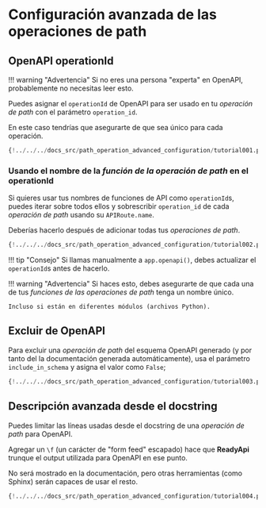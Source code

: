 # Configuración avanzada de las operaciones de path

## OpenAPI operationId

!!! warning "Advertencia"
    Si no eres una persona "experta" en OpenAPI, probablemente no necesitas leer esto.

Puedes asignar el `operationId` de OpenAPI para ser usado en tu *operación de path* con el parámetro `operation_id`.

En este caso tendrías que asegurarte de que sea único para cada operación.

```Python hl_lines="6"
{!../../../docs_src/path_operation_advanced_configuration/tutorial001.py!}
```

### Usando el nombre de la *función de la operación de path* en el operationId

Si quieres usar tus nombres de funciones de API como `operationId`s, puedes iterar sobre todos ellos y sobrescribir `operation_id` de cada *operación de path* usando su `APIRoute.name`.

Deberías hacerlo después de adicionar todas tus *operaciones de path*.

```Python hl_lines="2 12 13 14 15 16 17 18 19 20 21 24"
{!../../../docs_src/path_operation_advanced_configuration/tutorial002.py!}
```

!!! tip "Consejo"
    Si llamas manualmente a `app.openapi()`, debes actualizar el `operationId`s antes de hacerlo.

!!! warning "Advertencia"
    Si haces esto, debes asegurarte de que cada una de tus *funciones de las operaciones de path* tenga un nombre único.

    Incluso si están en diferentes módulos (archivos Python).

## Excluir de OpenAPI

Para excluir una *operación de path* del esquema OpenAPI generado (y por tanto del la documentación generada automáticamente), usa el parámetro `include_in_schema` y asigna el valor como `False`;

```Python hl_lines="6"
{!../../../docs_src/path_operation_advanced_configuration/tutorial003.py!}
```

## Descripción avanzada desde el docstring

Puedes limitar las líneas usadas desde el docstring de una *operación de path* para OpenAPI.

Agregar un `\f` (un carácter de "form feed" escapado) hace que **ReadyApi** trunque el output utilizada para OpenAPI en ese punto.

No será mostrado en la documentación, pero otras herramientas (como Sphinx) serán capaces de usar el resto.

```Python hl_lines="19 20 21 22 23 24 25 26 27 28 29"
{!../../../docs_src/path_operation_advanced_configuration/tutorial004.py!}
```
